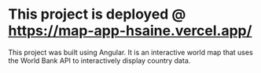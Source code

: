 # This project is deployed @ https://map-app-hsaine.vercel.app/ 

This project was built using Angular. It is an interactive world map that uses the World Bank API to interactively display country data.